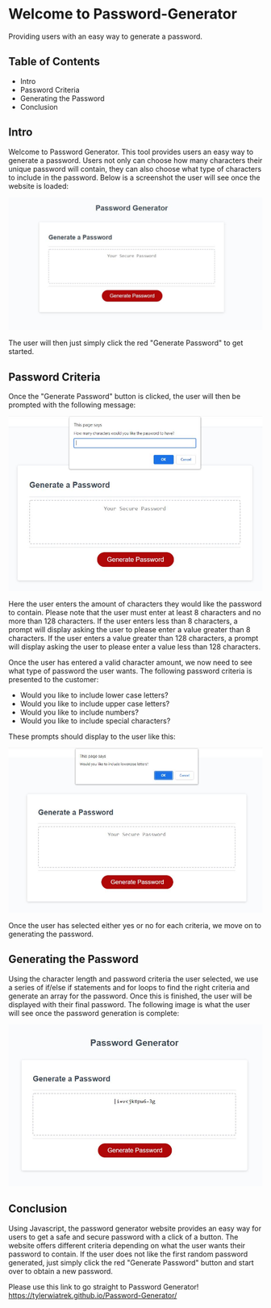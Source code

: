 # Welcome to Password-Generator
Providing users with an easy way to generate a password.

## Table of Contents
* Intro
* Password Criteria
* Generating the Password
* Conclusion

## Intro
Welcome to Password Generator. This tool provides users an easy way to generate a password. Users not only can choose how many characters their unique password will contain, they can also choose what type of characters to include in the password. Below is a screenshot the user will see once the website is loaded:

![Screenshot of Password-Generator Website](./readme-website-intro.JPG "Password-Generator")

The user will then just simply click the red "Generate Password" to get started.

## Password Criteria
Once the "Generate Password" button is clicked, the user will then be prompted with the following message:

![Screenshot of Password-Generator Website](./readme-characters.JPG "Password-Generator character selection")

Here the user enters the amount of characters they would like the password to contain. Please note that the user must enter at least 8 characters and no more than 128 characters. If the user enters less than 8 characters, a prompt will display asking the user to please enter a value greater than 8 characters. If the user enters a value greater than 128 characters, a prompt will display asking the user to please enter a value less than 128 characters.

Once the user has entered a valid character amount, we now need to see what type of password the user wants. The following password criteria is presented to the customer:
* Would you like to include lower case letters?
* Would you like to include upper case letters?
* Would you like to include numbers?
* Would you like to include special characters?

These prompts should display to the user like this:

![Screenshot of Password-Generator Website](./readme-criteria.JPG "Password-Generator criteria")

Once the user has selected either yes or no for each criteria, we move on to generating the password.

## Generating the Password
Using the character length and password criteria the user selected, we use a series of if/else if statements and for loops to find the right criteria and generate an array for the password. Once this is finished, the user will be displayed with their final password. The following image is what the user will see once the password generation is complete:

![Screenshot of Password-Generator Website](./readme-complete.JPG "Password-Generator completed password")

## Conclusion
Using Javascript, the password generator website provides an easy way for users to get a safe and secure password with a click of a button. The website offers different criteria depending on what the user wants their password to contain. If the user does not like the first random password generated, just simply click the red "Generate Password" button and start over to obtain a new password.

Please use this link to go straight to Password Generator!
https://tylerwiatrek.github.io/Password-Generator/
